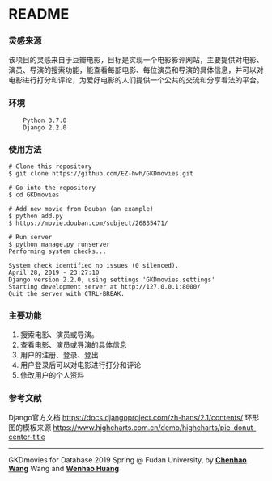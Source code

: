 # README

### 灵感来源
该项目的灵感来自于豆瓣电影，目标是实现一个电影影评网站，主要提供对电影、演员、导演的搜索功能，能查看每部电影、每位演员和导演的具体信息，并可以对电影进行打分和评论，为爱好电影的人们提供一个公共的交流和分享看法的平台。

### 环境
```
	Python 3.7.0
	Django 2.2.0
```

### 使用方法
```
# Clone this repository
$ git clone https://github.com/EZ-hwh/GKDmovies.git

# Go into the repository
$ cd GKDmovies

# Add new movie from Douban (an example)
$ python add.py 
$ https://movie.douban.com/subject/26835471/

# Run server
$ python manage.py runserver
Performing system checks...

System check identified no issues (0 silenced).
April 28, 2019 - 23:27:10
Django version 2.2.0, using settings 'GKDmovies.settings'
Starting development server at http://127.0.0.1:8000/
Quit the server with CTRL-BREAK.
```

### 主要功能
1. 搜索电影、演员或导演。
2. 查看电影、演员或导演的具体信息
3. 用户的注册、登录、登出
4. 用户登录后可以对电影进行打分和评论
5. 修改用户的个人资料

### 参考文献
Django官方文档 
	https://docs.djangoproject.com/zh-hans/2.1/contents/
环形图的模板来源
	https://www.highcharts.com.cn/demo/highcharts/pie-donut-center-title

---
GKDmovies for Database 2019 Spring @ Fudan University, by [**Chenhao Wang**](<https://github.com/wch19990119>) Wang and [**Wenhao Huang**](<https://github.com/EZ-hwh>)